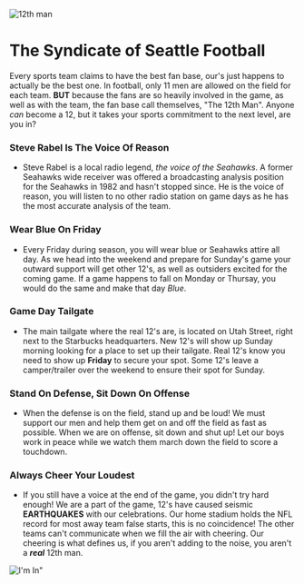 ![12th man](https://static.clubs.nfl.com/image/private/f_auto/seahawks/vpiotbwbigvkiptgtmlj)

# The Syndicate of Seattle Football

Every sports team claims to have the best fan base, our's just happens to actually be the best one. In football, only 11 men are allowed on the field for each team. **BUT** because the fans are so heavily involved in the game, as well as with the team, the fan base call themselves, "The 12th Man". Anyone *can* become a 12, but it takes your sports commitment to the next level, are you in? 


### Steve Rabel Is The Voice Of Reason
- Steve Rabel is a local radio legend, *the voice of the Seahawks*. A former Seahawks wide receiver was offered a broadcasting analysis position for the Seahawks in 1982 and hasn't stopped since. He is the voice of reason, you will listen to no other radio station on game days as he has the most accurate analysis of the team.  

### Wear Blue On Friday 
- Every Friday during season, you will wear blue or Seahawks attire all day. As we head into the weekend and prepare for Sunday's game your outward support will get other 12's, as well as outsiders excited for the coming game. If a game happens to fall on Monday or Thursay, you would do the same and make that day *Blue*.

### Game Day Tailgate
- The main tailgate where the real 12's are, is located on Utah Street, right next to the Starbucks headquarters. New 12's will show up Sunday morning looking for a place to set up their tailgate. Real 12's know you need to show up **Friday** to secure your spot. Some 12's leave a camper/trailer over the weekend to ensure their spot for Sunday.  

### Stand On Defense, Sit Down On Offense 
- When the defense is on the field, stand up and be loud! We must support our men and help them get on and off the field as fast as possible. When we are on offense, sit down and shut up! Let our boys work in peace while we watch them march down the field to score a touchdown. 

### Always Cheer Your Loudest
- If you still have a voice at the end of the game, you didn't try hard enough! We are a part of the game, 12's have caused seismic **EARTHQUAKES** with our celebrations. Our home stadium holds the NFL record for most away team false starts, this is no coincidence! The other teams can't communicate when we fill the air with cheering. Our cheering is what defines us, if you aren't adding to the noise, you aren't a ***real*** 12th man. 




![I'm In"](https://static.clubs.nfl.com/image/private/t_editorial_landscape_12_desktop/seahawks/bnqwaqcspx3fzgzotycj)
